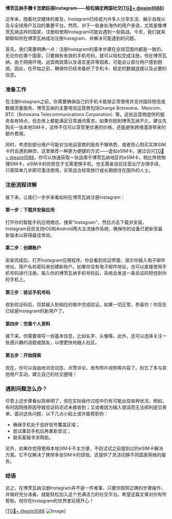 **博茨瓦纳手機卡怎麽註冊Instagram——轻松搞定跨国社交[[TG💪+ @esim1088](https://t.me/s/esim1088)]**

近年来，随着社交媒体的普及，Instagram已经成为许多人分享生活、展示自我以及与全球用户互动的重要平台。然而，对于一些身处海外的用户来说，尤其是像博茨瓦纳这样的国家，注册和使用Instagram可能会遇到一些挑战。今天，我们就来聊聊如何在博茨瓦纳成功注册Instagram，并解决可能遇到的问题。

首先，我们需要明确一点：注册Instagram的基本步骤在全球范围内都是一致的。无论你在哪个国家，只要拥有有效的手机号码，就可以轻松完成注册。但在博茨瓦纳，由于网络环境、运营商政策以及语言差异等因素，可能会让部分用户感到困惑。因此，在开始之前，确保你已经准备好了手机卡、稳定的数据连接以及必要的信息。

### 准备工作

在注册Instagram之前，你需要确保自己的手机卡能够正常使用并支持国际短信或数据流量服务。博茨瓦纳的主要电信运营商包括Orange Botswana、Mascom、BTC（Botswana Telecommunications Corporation）等。这些运营商提供的服务各有特点，但总体上都能满足日常通讯需求。如果你刚到博茨瓦纳不久，建议先购买一张本地SIM卡，这样不仅可以享受更优惠的价格，还能避免跨境漫游带来的额外费用。

同时，考虑到部分用户可能对当地运营商的服务不够熟悉，或者担心购买实体SIM卡时会遇到麻烦，这里推荐一种更为便捷的方式——虚拟eSIM卡。通过访问[TG💪+ @esim1088](https://t.me/s/esim1088)，你可以快速获取一张适用于博茨瓦纳地区的eSIM卡。相比传统物理SIM卡，eSIM卡的优势在于无需更换手机，也无需亲自前往营业厅办理手续，只需简单几步即可激活使用，非常适合经常旅行或长期居住在国外的人士。

### 注册流程详解

接下来，让我们一步步来看如何在博茨瓦纳注册Instagram：

#### 第一步：下载并安装应用

打开你的智能手机应用商店，搜索“Instagram”，然后点击下载并安装。Instagram目前支持iOS和Android两大主流操作系统，确保你的设备已更新至最新版本以获得最佳体验。

#### 第二步：创建账户

安装完成后，打开Instagram应用程序。你会看到欢迎界面，提示你输入电子邮件地址、用户名和密码来创建新账户。如果你没有电子邮件地址，也可以直接使用手机号码进行注册。输入你的博茨瓦纳手机号码后，系统会发送一条验证码短信到你的手机上。

#### 第三步：验证手机号码

收到验证码后，将其输入到相应的框中完成验证。如果一切正常，恭喜你！你现在已经是Instagram的新用户了。

#### 第四步：完善个人资料

接下来，你需要填写一些基本信息，比如名字、头像等。此外，还可以选择关注一些感兴趣的话题或朋友，以便更快地融入社区。

#### 第五步：开始探索

现在，你可以自由地浏览动态、点赞评论、发布照片视频等内容了。别忘了多与其他用户互动，建立自己的社交圈哦！

### 遇到问题怎么办？

尽管上述步骤看似简单明了，但在实际操作过程中仍有可能出现各种状况。例如，有时因网络原因导致验证码迟迟未接收到；又或者因为输入错误而无法顺利提交表单。面对这些问题，以下几点小贴士或许能帮到你：

- 确保手机处于良好信号覆盖区域；
- 尝试重启手机后再重新尝试；
- 联系客服寻求帮助。

另外，如果你觉得使用本地SIM卡不太方便，不妨试试之前提到过的eSIM卡解决方案。它不仅解决了携带多张SIM卡的烦恼，还提供了灵活切换不同国家网络的服务。

### 结语

总之，在博茨瓦纳注册Instagram并不是一件难事，只要你按照正确的步骤操作，并做好充分准备，就能轻松加入这个充满活力的社交平台。希望这篇文章对你有所帮助，祝你在Instagram的世界里玩得开心！

[[TG💪+ @esim1088](https://t.me/s/esim1088) ![Image](https://i.postimg.cc/4NQfJmqS/Snipaste-2025-05-13-00-14-12.png)]